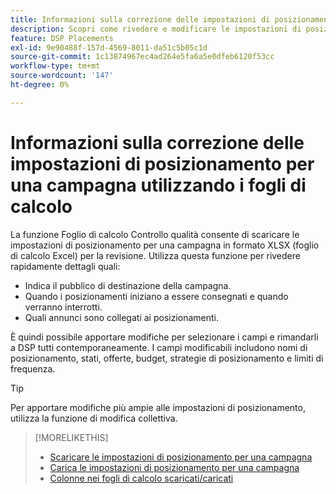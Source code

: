 ```yaml
---
title: Informazioni sulla correzione delle impostazioni di posizionamento per una campagna utilizzando i fogli di calcolo
description: Scopri come rivedere e modificare le impostazioni di posizionamento chiave per una campagna utilizzando i fogli di calcolo del controllo qualità di Excel.
feature: DSP Placements
exl-id: 9e90488f-157d-4569-8011-da51c5b05c1d
source-git-commit: 1c13874967ec4ad264e5fa6a5e0dfeb6120f53cc
workflow-type: tm+mt
source-wordcount: '147'
ht-degree: 0%

---
```


# Informazioni sulla correzione delle impostazioni di posizionamento per una campagna utilizzando i fogli di calcolo

La funzione Foglio di calcolo Controllo qualità consente di scaricare le impostazioni di posizionamento per una campagna in formato XLSX (foglio di calcolo Excel) per la revisione. Utilizza questa funzione per rivedere rapidamente dettagli quali:

* Indica il pubblico di destinazione della campagna.
* Quando i posizionamenti iniziano a essere consegnati e quando verranno interrotti.
* Quali annunci sono collegati ai posizionamenti.

È quindi possibile apportare modifiche per selezionare i campi e rimandarli a DSP tutti contemporaneamente. I campi modificabili includono nomi di posizionamento, stati, offerte, budget, strategie di posizionamento e limiti di frequenza.

>[!TIP]
>
>Per apportare modifiche più ampie alle impostazioni di posizionamento, utilizza la funzione di modifica collettiva.<!-- add link once we have help on it -->

>[!MORELIKETHIS]
>
>* [Scaricare le impostazioni di posizionamento per una campagna](qa-sheet-download.md)
>* [Carica le impostazioni di posizionamento per una campagna](qa-sheet-upload.md)
>* [Colonne nei fogli di calcolo scaricati/caricati](qa-sheet-columns.md)

